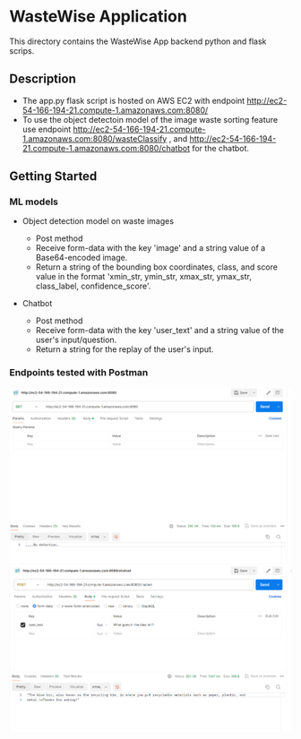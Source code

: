 # WasteWise Application

This directory contains the WasteWise App backend python and flask scrips.

## Description

* The app.py flask script is hosted on AWS EC2 with endpoint http://ec2-54-166-194-21.compute-1.amazonaws.com:8080/
* To use the object detectoin model of the image waste sorting feature use endpoint http://ec2-54-166-194-21.compute-1.amazonaws.com:8080/wasteClassify , and http://ec2-54-166-194-21.compute-1.amazonaws.com:8080/chatbot for the chatbot.

## Getting Started

### ML models
* Object detection model on waste images
  * Post method
  * Receive form-data with the key 'image' and a string value of a Base64-encoded image.
  * Return a string of the bounding box coordinates, class, and score value in the format 'xmin_str, ymin_str, xmax_str, ymax_str, class_label, confidence_score'.

* Chatbot
  * Post method
  * Receive form-data with the key 'user_text' and a string value of the user's input/question.
  * Return a string for the replay of the user's input.

### Endpoints tested with Postman 
<img src='postman_screenshots/endpoint_domain.png'>
<img src='postman_screenshots/Chatbot.png'>
